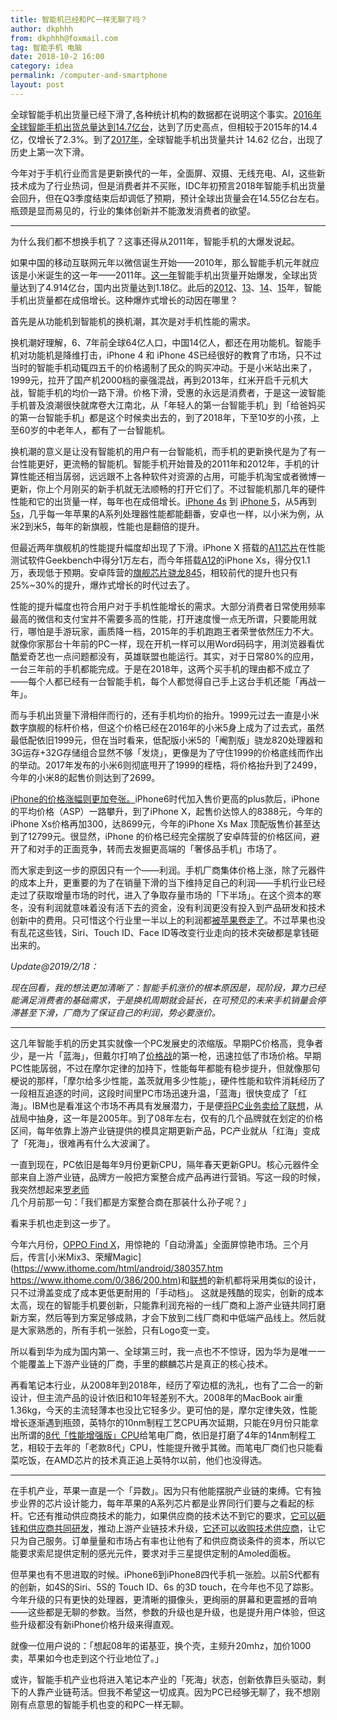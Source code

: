 ```yaml
---
title: 智能机已经和PC一样无聊了吗？
author: dkphhh
from: dkphhh@foxmail.com
tag: 智能手机 电脑
date: 2018-10-2 16:00
category: idea
permalink: /computer-and-smartphone
layout: post
---
```


全球智能手机出货量已经下滑了,各种统计机构的数据都在说明这个事实。[2016年全球智能手机出货总量达到14.7亿台](http://tech.sina.com.cn/t/2017-02-03/doc-ifyafcyx6816098.shtml)，达到了历史高点，但相较于2015年的14.4亿，仅增长了2.3%。到了[2017年]( http://tech.ifeng.com/a/20180206/44872005_0.shtml)，全球智能手机出货量共计 14.62 亿台，出现了历史上第一次下滑。

今年对于手机行业而言是更新换代的一年，全面屏、双摄、无线充电、AI，这些新技术成为了行业热词，但是消费者并不买账，IDC年初预言2018年智能手机出货量会回升，但在Q3季度结束后却调低了预期，预计全球出货量会在14.55亿台左右。瓶颈是显而易见的，行业的集体创新并不能激发消费者的欲望。

---

为什么我们都不想换手机了？这事还得从2011年，智能手机的大爆发说起。

如果中国的移动互联网元年以微信诞生开始——2010年，那么智能手机元年就应该是小米诞生的这一年——2011年。[这一年](http://www.199it.com/archives/23609.html)智能手机出货量开始爆发，全球出货量达到了4.914亿台，国内出货量达到1.18亿。此后的[2012]( http://www.199it.com/archives/89986.html)、[13]( http://www.199it.com/archives/190967.html)、[14](http://www.199it.com/archives/298563.html)、[15](http://www.sohu.com/a/59386859_334205)年，智能手机出货量都在成倍增长。这种爆炸式增长的动因在哪里？

首先是从功能机到智能机的换机潮，其次是对手机性能的需求。

换机潮好理解，6、7年前全球64亿人口，中国14亿人，都还在用功能机。智能手机对功能机是降维打击，iPhone 4 和 iPhone 4S已经很好的教育了市场，只不过当时的智能手机动辄四五千的价格遏制了民众的购买冲动。于是小米站出来了，1999元，拉开了国产机2000档的豪强混战，再到2013年，红米开启千元机大战，智能手机的均价一路下滑。价格下滑，受惠的永远是消费者，于是这一波智能手机普及浪潮很快就席卷大江南北，从「年轻人的第一台智能手机」到「给爸妈买的第一台智能手机」都是这个时候卖出去的，到了2018年，下至10岁的小孩，上至60岁的中老年人，都有了一台智能机。

换机潮的意义是让没有智能机的用户有一台智能机，而手机的更新换代是为了有一台性能更好，更流畅的智能机。智能手机开始普及的2011年和2012年，手机的计算性能还相当孱弱，远远跟不上各种软件对资源的占用，可能手机淘宝或者微博一更新，你上个月刚买的新手机就无法顺畅的打开它们了。不过智能机那几年的硬件性能和它的出货量一样，每年也在成倍增长。[iPhone 4s](https://browser.geekbench.com/v4/cpu/10133929) 到 [iPhone 5](https://browser.geekbench.com/v4/cpu/10150987)，从5再到[5s](https://browser.geekbench.com/v4/cpu/10150898)，几乎每一年苹果的A系列处理器性能都能翻番，安卓也一样，以小米为例，从米2到米5，每年的新旗舰，性能也是翻倍的提升。

但最近两年旗舰机的性能提升幅度却出现了下滑。iPhone X 搭载的[A11芯片](http://tech.ifeng.com/a/20170920/44690463_0.shtml)在性能测试软件Geekbench中得分1万左右，而今年搭载[A12](http://digi.tech.qq.com/a/20180702/007173.htm)的iPhone Xs，得分仅1.1万，表现低于预期。安卓阵营的[旗舰芯片骁龙845](https://www.ifanr.com/983497)，相较前代的提升也只有25%~30%的提升，爆炸式增长的时代过去了。

性能的提升幅度也符合用户对于手机性能增长的需求。大部分消费者日常使用频率最高的微信和支付宝并不需要多高的性能，打开速度慢一点无所谓，只要能用就行，哪怕是手游玩家，画质降一档，2015年的手机跑跑王者荣誉依然压力不大。就像你家那台十年前的PC一样，现在开机一样可以用Word码码字，用浏览器看优酷爱奇艺也一点问题都没有，英雄联盟也能运行。其实，对于日常80%的应用，一台三年前的手机都能完成。于是在2018年，这两个买手机的理由都不成立了——每个人都已经有一台智能手机，每个人都觉得自己手上这台手机还能「再战一年」。

而与手机出货量下滑相伴而行的，还有手机均价的抬升。1999元过去一直是小米数字旗舰的标杆价格，但这个价格已经在2016年的小米5身上成为了过去式，虽然最低配依旧1999元，但在当时看来，低配版小米5的「阉割版」骁龙820处理器和3G运存+32G存储组合显然不够「发烧」，更像是为了守住1999的价格底线而作出的举动。2017年发布的小米6则彻底甩开了1999的桎梏，将价格抬升到了2499，今年的小米8的起售价则达到了2699。

[iPhone的价格涨幅则更加夸张。](http://img.qdaily.com/uploads/20180913070114brwsTKqYEDIf2l4p.jpg-WebpWebW640)iPhone6时代加入售价更高的plus款后，iPhone的平均价格（ASP）一路攀升，到了iPhone X，起售价达惊人的8388元，今年的iPhone Xs价格再加300，达8699元，今年的iPhone Xs Max 顶配版售价甚至达到了12799元。很显然，iPhone 的价格已经完全摆脱了安卓阵营的价格区间，避开了和对手的正面竞争，转而去发掘更高端的「奢侈品手机」市场了。

而大家走到这一步的原因只有一个——利润。手机厂商集体价格上涨，除了元器件的成本上升，更重要的为了在销量下滑的当下维持足自己的利润——手机行业已经走过了获取增量市场的时代，进入了争取存量市场的「下半场」。在这个资本的寒冬，没有利润就意味着没有活下去的资金，没有利润更没有投入到产品研发和技术创新中的费用。只可惜这个行业里一半以上的利润都[被苹果卷走了](https://www.ithome.com/html/it/383647.htm)。不过苹果也没有乱花这些钱，Siri、Touch ID、Face ID等改变行业走向的技术突破都是拿钱砸出来的。

*Update@2019/2/18：*

*现在回看，我的想法更加清晰了：智能手机涨价的根本原因是，现阶段，算力已经能满足消费者的基础需求，于是换机周期就会延长，在可预见的未来手机销量会停滞甚至下滑，厂商为了保证自己的利润，势必要涨价。*

---

这几年智能手机的历史其实就像一个PC发展史的浓缩版。早期PC价格高，竞争者少，是一片「蓝海」，但戴尔打响了[价格战](http://money.163.com/15/0119/15/AGB6V3NJ00253B0H.html)的第一枪，迅速拉低了市场价格。早期PC性能孱弱，不过在摩尔定律的加持下，性能每年都能有稳步提升，但就像那句梗说的那样，「摩尔给多少性能，盖茨就用多少性能」，硬件性能和软件消耗经历了一段相互追逐的时间，这段时间里PC市场迅速升温，「蓝海」很快变成了「红海」。IBM也是看准这个市场不再具有发展潜力，于是便[将PC业务卖给了联想](http://tech.sina.com.cn/it/2005-05-01/1511599777.shtml)，从战局中抽身，这一年是2005年。到了08年左右，仅有的几个品牌就在划定的价格区间，每年依靠上游产业链提供的模具定期更新产品，PC产业就从「红海」变成了「死海」，很难再有什么大波澜了。

一直到现在，PC依旧是每年9月份更新CPU，隔年春天更新GPU。核心元器件全部来自上游产业链，品牌方一般把方案整合成产品再进行营销。写这一段的时候，我突然想起来[罗老师](https://new.qq.com/omn/20180614/20180614A0FT4X.html)几个月前那一句：「我们都是方案整合商在那装什么孙子呢？」

看来手机也走到这一步了。

今年六月份，[OPPO Find X](https://www.oppo.com/en/smartphone-find_x/)，用惊艳的「自动滑盖」全面屏惊艳市场。三个月后，传言[小米Mix3、荣耀Magic](https://www.ithome.com/html/android/380357.htm https://www.ithome.com/0/386/200.htm)和[联想](https://www.ithome.com/0/386/200.htm)的新机都将采用类似的设计，只不过滑盖变成了成本更低更耐用的「手动档」。 这就是残酷的现实，创新的成本太高，现在的智能手机要创新，只能靠利润充裕的一线厂商和上游产业链共同打磨新方案，然后等到方案足够成熟，才会下放到二线厂商和中低端产品线上。然后就是大家熟悉的，所有手机一张脸，只有Logo变一变。

所以看到华为成为国内第一、全球第三时，我一点也不不惊讶，因为华为是唯一一个能覆盖上下游产业链的厂商，手里的麒麟芯片是真正的核心技术。

再看笔记本行业，从2008年到2018年，经历了窄边框的洗礼，也有了二合一的新设计，但主流产品的设计依旧和10年轻差别不大。2008年的MacBook air重1.36kg，今天的主流轻薄本也没比它轻多少。更可怕的是，摩尔定律失效，性能增长逐渐遇到瓶颈，英特尔的10nm制程工艺CPU再次延期，只能在9月份只能拿出所谓的[8代「性能增强版」CPU](https://www.ithome.com/html/digi/379721.htm)给笔电厂商，依旧是打磨了4年的14nm制程工艺，相较于去年的「老款8代」CPU，性能提升微乎其微。而笔电厂商们也只能看菜吃饭，在AMD芯片的技术真正追上英特尔以前，他们也没得选。

---

在手机产业，苹果一直是一个「异数」。因为只有他能摆脱产业链的束缚。它有独步业界的芯片设计能力，每年苹果的A系列芯片都是业界同行们要与之看起的标杆。它还有推动供应商技术的能力，如果供应商的技术达不到它的要求，[它可以砸钱和供应商共同研发](http://www.leikeji.com/article/11805)，推动上游产业链技术升级，[它还可以收购技术供应商](https://www.ifanr.com/136703)，让它只为自己服务。订单量量和市场占有率也让他有了和供应商谈条件的资本，所以它能要求索尼提供定制的感光元件，要求对手三星提供定制的Amoled面板。

但苹果也有不思进取的时候。iPhone6到iPhone8四代手机一张脸。以前S代都有的创新，如4S的Siri、5S的 Touch ID、6s 的3D touch，在今年也不见了踪影。今年升级的只有更快的处理器，更清晰的摄像头，更绚丽的屏幕和更震撼的音响——这些都是无聊的参数。当然，参数的升级也是升级，也是提升用户体验，但这些升级都没有新iPhone价格升级来得直观。

就像一位用户说的：「想起08年的诺基亚，换个壳，主频升20mhz，加价1000卖，苹果如今也走到这个行业地位了。」

或许，智能手机产业也将进入笔记本产业的「死海」状态，创新依靠巨头驱动，剩下的人靠产业链苟活。但我不希望这一切成真。因为PC已经够无聊了，我不想刚刚有点意思的智能手机也变的和PC一样无聊。


